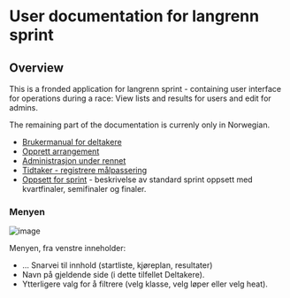 # User documentation for langrenn sprint

## Overview
This is a fronded application for langrenn sprint - containing user interface for operations during a race: View lists and results for users and edit for admins.

The remaining part of the documentation is currenly only in Norwegian.

- [Brukermanual for deltakere](contestant.md)
- [Opprett arrangement](before_race/)
- [Administrasjon under rennet](during_race.md)
- [Tidtaker - registrere målpassering](timing.md)
- [Oppsett for sprint](race_config.md) - beskrivelse av standard sprint oppsett med kvartfinaler, semifinaler og finaler.

### Menyen
![image](https://user-images.githubusercontent.com/56455987/150684640-9da7d4a8-9f81-426f-9e03-52798e0dd6a6.png)

Menyen, fra venstre inneholder: 
- ... Snarvei til innhold (startliste, kjøreplan, resultater)
- Navn på gjeldende side (i dette tilfellet Deltakere).
- Ytterligere valg for å filtrere (velg klasse, velg løper eller velg heat).
